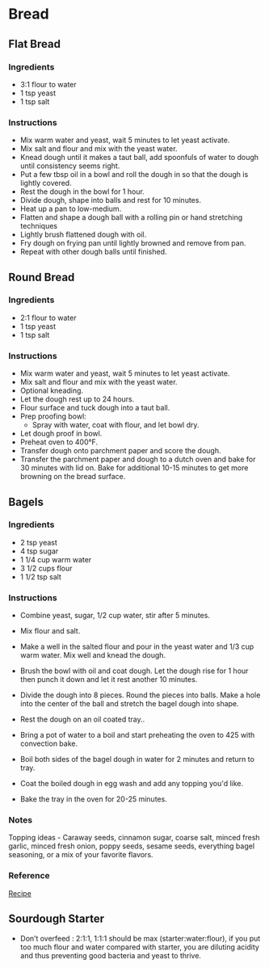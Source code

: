 # Bread

## Flat Bread

### Ingredients

- 3:1 flour to water
- 1 tsp yeast
- 1 tsp salt

### Instructions

- Mix warm water and yeast, wait 5 minutes to let yeast activate.
- Mix salt and flour and mix with the yeast water.
- Knead dough until it makes a taut ball, add spoonfuls of water to dough until consistency seems right.
- Put a few tbsp oil in a bowl and roll the dough in so that the dough is lightly covered.
- Rest the dough in the bowl for 1 hour.
- Divide dough, shape into balls and rest for 10 minutes.
- Heat up a pan to low-medium.
- Flatten and shape a dough ball with a rolling pin or hand stretching techniques
- Lightly brush flattened dough with oil.
- Fry dough on frying pan until lightly browned and remove from pan.
- Repeat with other dough balls until finished.

## Round Bread

### Ingredients

- 2:1 flour to water
- 1 tsp yeast
- 1 tsp salt

### Instructions

- Mix warm water and yeast, wait 5 minutes to let yeast activate.
- Mix salt and flour and mix with the yeast water.
- Optional kneading.
- Let the dough rest up to 24 hours.
- Flour surface and tuck dough into a taut ball.
- Prep proofing bowl:
  - Spray with water, coat with flour, and let bowl dry.
- Let dough proof in bowl.
- Preheat oven to 400°F.
- Transfer dough onto parchment paper and score the dough.
- Transfer the parchment paper and dough to a dutch oven and bake for 30 minutes with lid on. Bake for additional 10-15 minutes to get more browning on the bread surface.

## Bagels

### Ingredients

- 2 tsp yeast
- 4 tsp sugar
- 1 1/4 cup warm water
- 3 1/2 cups flour
- 1 1/2 tsp salt

### Instructions

- Combine yeast, sugar, 1/2 cup water, stir after 5 minutes.
- Mix flour and salt.
- Make a well in the salted flour and pour in the yeast water and 1/3 cup warm water. Mix well and knead the dough.
- Brush the bowl with oil and coat dough. Let the dough rise for 1 hour then punch it down and let it rest another 10 minutes.
- Divide the dough into 8 pieces. Round the pieces into balls. Make a hole into the center of the ball and stretch the bagel dough into shape.
- Rest the dough on an oil coated tray..
- Bring a pot of water to a boil and start preheating the oven to 425 with convection bake.
- Boil both sides of the bagel dough in water for 2 minutes and return to tray.
- Coat the boiled dough in egg wash and add any topping you'd like.

- Bake the tray in the oven for 20-25 minutes.

### Notes

Topping ideas - Caraway seeds, cinnamon sugar, coarse salt, minced fresh garlic, minced fresh onion, poppy seeds, sesame seeds, everything bagel seasoning, or a mix of your favorite flavors.

### Reference

[Recipe](https://www.sophisticatedgourmet.com/2009/10/new-york-style-bagel-recipe/)

## Sourdough Starter

- Don’t overfeed : 2:1:1, 1:1:1 should be max (starter:water:flour), if you put too much flour and water compared with starter, you are diluting acidity and thus preventing good bacteria and yeast to thrive.
